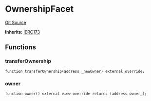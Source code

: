 # OwnershipFacet
[Git Source](https://github.com/G7DAO/protocol/blob/f0f83a37294cdf00eb87c0478d9db8879b5b60dc/contracts/utils/diamonds/contracts/facets/OwnershipFacet.sol)

**Inherits:**
[IERC173](/contracts/utils/diamonds/contracts/interfaces/IERC173.sol/interface.IERC173.md)


## Functions
### transferOwnership


```solidity
function transferOwnership(address _newOwner) external override;
```

### owner


```solidity
function owner() external view override returns (address owner_);
```

